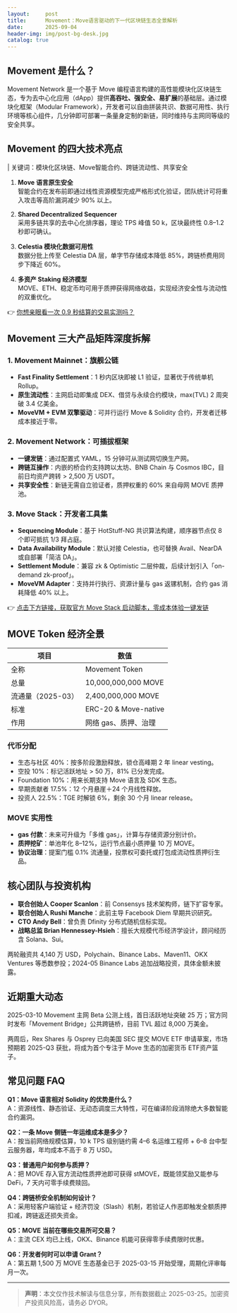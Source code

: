 ```yaml
---
layout:     post
title:      Movement：Move语言驱动的下一代区块链生态全景解析
date:       2025-09-04
header-img: img/post-bg-desk.jpg
catalog: true
---
```


## Movement 是什么？
Movement Network 是一个基于 Move 编程语言构建的高性能模块化区块链生态，专为去中心化应用（dApp）提供**高吞吐、强安全、易扩展**的基础层。通过模块化框架（Modular Framework），开发者可以自由拼装共识、数据可用性、执行环境等核心组件，几分钟即可部署一条量身定制的新链，同时维持与主网同等级的安全共享。  

## Movement 的四大技术亮点
| 关键词：模块化区块链、Move智能合约、跨链流动性、共享安全

1. **Move 语言原生安全**  
   智能合约在发布前即通过线性资源模型完成严格形式化验证，团队统计可将重入攻击等高阶漏洞减少 90% 以上。  

2. **Shared Decentralized Sequencer**  
   采用多链共享的去中心化排序器，理论 TPS 峰值 50 k，区块最终性 0.8–1.2 秒即可确认。  

3. **Celestia 模块化数据可用性**  
   数据分批上传至 Celestia DA 层，单字节存储成本降低 85%，跨链桥费用同步下降近 60%。  

4. **多资产 Staking 经济模型**  
   MOVE、ETH、稳定币均可用于质押获得网络收益，实现经济安全性与流动性的双重优化。  

👉 [你想亲眼看一次 0.9 秒结算的交易实测吗？](https://okxdog.com/)

## Movement 三大产品矩阵深度拆解

### 1. Movement Mainnet：旗舰公链
- **Fast Finality Settlement**：1 秒内区块即被 L1 验证，显著优于传统单机 Rollup。  
- **原生流动性**：主网启动即集成 DEX、借贷与永续合约模块，max(TVL) 2 周突破 3.4 亿美金。  
- **MoveVM + EVM 双擎驱动**：可并行运行 Move & Solidity 合约，开发者迁移成本接近于零。  

### 2. Movement Network：可插拔框架
- **一键发链**：通过配置式 YAML，15 分钟可从测试网切换生产网。  
- **跨链互操作**：内嵌的桥合约支持跨以太坊、BNB Chain 与 Cosmos IBC，目前日均资产跨转 > 2,500 万 USDT。  
- **共享安全性**：新链无需自立验证者，质押权重的 60% 来自母网 MOVE 质押池。  

### 3. Move Stack：开发者工具集
- **Sequencing Module**：基于 HotStuff-NG 共识算法构建，顺序器节点仅 8 个即可抵抗 1/3 拜占庭。  
- **Data Availability Module**：默认对接 Celestia，也可替换 Avail、NearDA 或自部署「简洁 DA」。  
- **Settlement Module**：兼容 zk & Optimistic 二层仲裁，后续计划引入「on-demand zk-proof」。  
- **MoveVM Adapter**：支持并行执行、资源计量与 gas 返镙机制，合约 gas 消耗降低 40% 以上。  

👉 [点击下方链接，获取官方 Move Stack 启动脚本，零成本体验一键发链](https://okxdog.com/)

## MOVE Token 经济全景

| 项目 | 数值 |
|---|---|
| 全称 | Movement Token |
| 总量 | 10,000,000,000 MOVE |
| 流通量（2025-03） | 2,400,000,000 MOVE |
| 标准 | ERC-20 & Move-native |
| 作用 | 网络 gas、质押、治理 |

### 代币分配
- 生态与社区 40%：按多阶段激励释放，锁仓高峰期 2 年 linear vesting。  
- 空投 10%：标记活跃地址 > 50 万，81% 已分发完成。  
- Foundation 10%：用来长期支持 Move 语言及 SDK 生态。  
- 早期贡献者 17.5%：12 个月悬崖＋24 个月线性释放。  
- 投资人 22.5%：TGE 时解锁 6%，剩余 30 个月 linear release。

### MOVE 实用性
- **gas 付款**：未来可升级为「多维 gas」，计算与存储资源分别计价。  
- **质押挖矿**：单池年化 8–12%，运行节点最小质押量 10 万 MOVE。  
- **协议治理**：提案门槛 0.1% 流通量，投票权可委托或打包成流动性质押衍生品。

## 核心团队与投资机构
- **联合创始人 Cooper Scanlon**：前 Consensys 技术架构师，链下扩容专家。  
- **联合创始人 Rushi Manche**：此前主导 Facebook Diem 早期共识研究。  
- **CTO Andy Bell**：曾负责 Dfinity 分布式随机信标实现。  
- **战略总监 Brian Hennessey-Hsieh**：擅长大规模代币经济学设计，顾问经历含 Solana、Sui。  

两轮融资共 4,140 万 USD，Polychain、Binance Labs、Maven11、OKX Ventures 等悉数参投；2024-05 Binance Labs 追加战略投资，具体金额未披露。

## 近期重大动态

2025-03-10 Movement 主网 Beta 公测上线，首日活跃地址突破 25 万；官方同时发布「Movement Bridge」公共跨链桥，目前 TVL 超过 8,000 万美金。  

两周后，Rex Shares 与 Osprey 已向美国 SEC 提交 MOVE ETF 申请草案，市场预期若 2025-Q3 获批，将成为首个专注于 Move 生态的加密货币 ETF资产篮子。

## 常见问题 FAQ

**Q1：Move 语言相对 Solidity 的优势是什么？**  
A：资源线性、静态验证、无动态调度三大特性，可在编译阶段消除绝大多数智能合约漏洞。

**Q2：一条 Move 侧链一年运维成本是多少？**  
A：按当前网络规模估算，10 k TPS 级别链约需 4–6 名运维工程师 + 6–8 台中型云服务器，年均成本不高于 8 万 USD。

**Q3：普通用户如何参与质押？**  
A：把 MOVE 存入官方流动性质押池即可获得 stMOVE，既能领奖励又能参与 DeFi，7 天内可零手续费赎回。

**Q4：跨链桥安全机制如何设计？**  
A：采用轻客户端验证 + 经济罚没（Slash）机制，若验证人作恶即触发全额质押扣减，跨链返还损失资金。

**Q5：MOVE 当前在哪些交易所可交易？**  
A：主流 CEX 均已上线，OKX、Binance 机能可获得零手续费限时优惠。

**Q6：开发者何时可以申请 Grant？**  
A：第五期 1,500 万 MOVE 生态基金已于 2025-03-15 开始受理，周期化评审每月一次。  

---

> **声明**：本文仅作技术解读与信息分享，所有数据截止 2025-03-25。加密资产投资风险高，请务必 DYOR。
